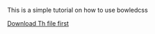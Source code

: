 This is a simple tutorial on how to use bowledcss

<a href="bowledcss/bowledcss.css">Download Th file first</a>